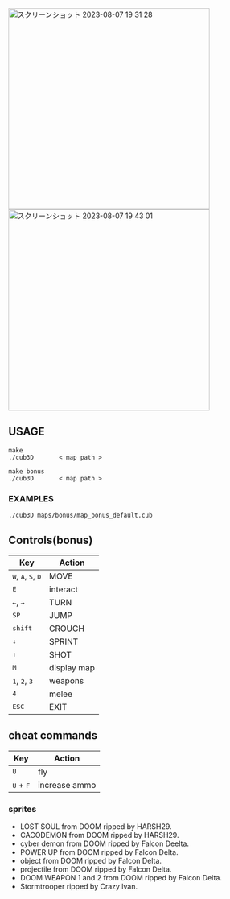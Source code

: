 
<img height="400" alt="スクリーンショット 2023-08-07 19 31 28" src="https://github.com/tkodai42/cub3d/assets/74499576/a90f7a3b-35f8-42bd-bffc-c4daf7d4737f">
<img height="400" alt="スクリーンショット 2023-08-07 19 43 01" src="https://github.com/tkodai42/cub3d/assets/74499576/a3c9f54f-0be4-4a2a-9199-db63401730c3">

## USAGE
```
make
./cub3D       < map path >

make bonus
./cub3D       < map path >
```


### EXAMPLES
```
./cub3D maps/bonus/map_bonus_default.cub
```
## Controls(bonus)
 
| Key | Action |
|---|---|
| <kbd>W</kbd>, <kbd>A</kbd>, <kbd>S</kbd>, <kbd>D</kbd> | MOVE |
| <kbd>E</kbd>| interact |
| <kbd>←</kbd>, <kbd>→</kbd>| TURN |
| <kbd>SP</kbd>| JUMP |
| <kbd>shift</kbd>| CROUCH |
| <kbd>↓</kbd>| SPRINT |
| <kbd>↑</kbd>| SHOT |
| <kbd>M</kbd>| display map |
| <kbd>1</kbd>, <kbd>2</kbd>, <kbd>3</kbd> | weapons |
| <kbd>4</kbd>| melee |
| <kbd>ESC</kbd>| EXIT |

## cheat commands

| Key | Action |
|---|---|
| <kbd>U</kbd>| fly |
| <kbd>U</kbd> + <kbd>F</kbd> | increase ammo |


###  sprites                                              
- LOST SOUL from DOOM ripped by HARSH29.                 
- CACODEMON from DOOM ripped by HARSH29.                 
- cyber demon from DOOM ripped by Falcon Deelta.         
- POWER UP from DOOM ripped by Falcon Delta.             
- object from DOOM ripped by Falcon Delta.               
- projectile from DOOM ripped by Falcon Delta.           
- DOOM WEAPON 1 and 2 from DOOM ripped by Falcon Delta.  
- Stormtrooper ripped by Crazy lvan.                     
